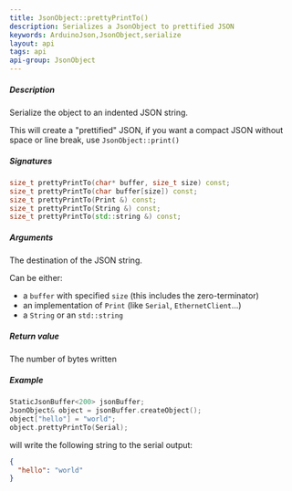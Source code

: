 ```yaml
---
title: JsonObject::prettyPrintTo()
description: Serializes a JsonObject to prettified JSON
keywords: ArduinoJson,JsonObject,serialize
layout: api
tags: api
api-group: JsonObject
---
```


##### Description

Serialize the object to an indented JSON string.

This will create a "prettified" JSON, if you want a compact JSON without space or line break, use `JsonObject::print()`

##### Signatures

```c++
size_t prettyPrintTo(char* buffer, size_t size) const;
size_t prettyPrintTo(char buffer[size]) const;
size_t prettyPrintTo(Print &) const;
size_t prettyPrintTo(String &) const;
size_t prettyPrintTo(std::string &) const;
```

##### Arguments

The destination of the JSON string.

Can be either:

* a `buffer` with specified `size` (this includes the zero-terminator)
* an implementation of `Print` (like `Serial`, `EthernetClient`...)
* a `String` or an `std::string`

##### Return value

The number of bytes written

##### Example

```c++
StaticJsonBuffer<200> jsonBuffer;
JsonObject& object = jsonBuffer.createObject();
object["hello"] = "world";
object.prettyPrintTo(Serial);
```

will write the following string to the serial output:

```json
{
  "hello": "world"
}
```
